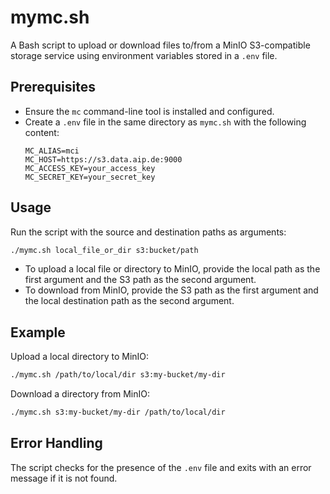 # mymc.sh

A Bash script to upload or download files to/from a MinIO S3-compatible storage service using environment variables stored in a `.env` file.

## Prerequisites

- Ensure the `mc` command-line tool is installed and configured.
- Create a `.env` file in the same directory as `mymc.sh` with the following content:
  ```
  MC_ALIAS=mci
  MC_HOST=https://s3.data.aip.de:9000
  MC_ACCESS_KEY=your_access_key
  MC_SECRET_KEY=your_secret_key
  ```

## Usage

Run the script with the source and destination paths as arguments:

```bash
./mymc.sh local_file_or_dir s3:bucket/path
```

- To upload a local file or directory to MinIO, provide the local path as the first argument and the S3 path as the second argument.
- To download from MinIO, provide the S3 path as the first argument and the local destination path as the second argument.

## Example

Upload a local directory to MinIO:

```bash
./mymc.sh /path/to/local/dir s3:my-bucket/my-dir
```

Download a directory from MinIO:

```bash
./mymc.sh s3:my-bucket/my-dir /path/to/local/dir
```

## Error Handling

The script checks for the presence of the `.env` file and exits with an error message if it is not found.
